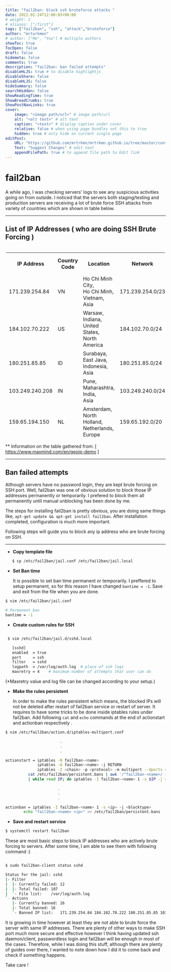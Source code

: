 ```yaml
---
title: "fail2ban: block ssh bruteforce attacks "
date: 2021-02-24T12:00:03+00:00
# weight: 1
# aliases: ["/first"]
tags: ["fail2ban", "ssh", "attack","bruteforce"]
author: "mrturkmen"
# author: ["Me", "You"] # multiple authors
showToc: true
TocOpen: false
draft: false
hidemeta: false
comments: true
description: "fail2ban: ban failed attempts"
disableHLJS: true # to disable highlightjs
disableShare: false
disableHLJS: false
hideSummary: false
searchHidden: false
ShowReadingTime: true
ShowBreadCrumbs: true
ShowPostNavLinks: true
cover:
    image: "<image path/url>" # image path/url
    alt: "<alt text>" # alt text
    caption: "<text>" # display caption under cover
    relative: false # when using page bundles set this to true
    hidden: true # only hide on current single page
editPost:
    URL: "https://github.com/mrtrkmn/mrtrkmn.github.io/tree/master/content"
    Text: "Suggest Changes" # edit text
    appendFilePath: true # to append file path to Edit link
---
```



# fail2ban 

A while ago, I was checking servers' logs to see any suspicious activities going on from outside. I noticed that the servers both staging/testing and production servers are receiving a lot of brute force SSH attacks from variety of countries which are shown in table below.

--- 

## List of IP Addresses ( who are doing SSH Brute Forcing )

<div class="sticky-table__scroller result-table__table" style="overflow-x: scroll; overflow-y: scroll; border: 1px solid white; height: 600px; border-collapse: collapse;" >
    <table class="table table-bordered table-striped table-condensed table-small sticky-table geoip-demo__table" style="border: 1px solid white;">
      <thead>
         <tr style="border: 1px solid white;" >
           <th >IP Address</th>
           <th >Country Code</th>
           <th >Location</th>
           <th >Network</th>
           <th  class="not-country">Postal Code</th>
           <th  class="not-country">Approximate Coordinates*</th>
           <th  class="not-country">Accuracy Radius (km)</th>
           <th  class="not-country">ISP</th>
           <th  class="not-country">Organization</th>
           <th  class="not-country">Domain</th>
           <th  class="not-country">Metro Code</th>
         </tr>
      </thead>
      <tbody id="geoip-demo-results-tbody" data-use-downloadable-db="1"><tr style="border: 1px solid white;" style="border: 1px solid white;" class="geoip-results"><td>171.239.254.84</td><td>VN</td><td>Ho Chi Minh City,<br>Ho Chi Minh,<br>Vietnam,<br>Asia</td><td>171.239.254.0/23</td><td></td><td>10.8104,<br>106.6444</td><td>1</td><td>Viettel Group</td><td>Viettel Group</td><td>viettel.vn</td><td></td></tr><tr style="border: 1px solid white;" class="geoip-results"><td>184.102.70.222</td><td>US</td><td>Warsaw,<br>Indiana,<br>United States,<br>North America</td><td>184.102.70.0/24</td><td>46582</td><td>41.2817,<br>-85.8541</td><td>100</td><td>CenturyLink</td><td>CenturyLink</td><td>qwest.net</td><td>588</td></tr><tr style="border: 1px solid white;" class="geoip-results"><td>180.251.85.85</td><td>ID</td><td>Surabaya,<br>East Java,<br>Indonesia,<br>Asia</td><td>180.251.85.0/24</td><td></td><td>-7.2484,<br>112.7419</td><td>100</td><td>PT Telkom Indonesia</td><td>PT Telkom Indonesia</td><td></td><td></td></tr><tr style="border: 1px solid white;" class="geoip-results"><td>103.249.240.208</td><td>IN</td><td>Pune,<br>Maharashtra,<br>India,<br>Asia</td><td>103.249.240.0/24</td><td>411001</td><td>18.6161,<br>73.7286</td><td>10</td><td>Gazon Communications India Limited</td><td>Gazon Communications India Limited</td><td></td><td></td></tr><tr style="border: 1px solid white;" class="geoip-results"><td>159.65.194.150</td><td>NL</td><td>Amsterdam,<br>North Holland,<br>Netherlands,<br>Europe</td><td>159.65.192.0/20</td><td>1098</td><td>52.352,<br>4.9392</td><td>1000</td><td>Digital Ocean</td><td>Digital Ocean</td><td></td><td></td></tr><tr style="border: 1px solid white;" class="geoip-results"><td>117.217.35.114</td><td>IN</td><td>Bhopal,<br>Madhya Pradesh,<br>India,<br>Asia</td><td>117.217.35.0/24</td><td>462030</td><td>23.2487,<br>77.4066</td><td>50</td><td>BSNL</td><td>BSNL</td><td></td><td></td></tr><tr style="border: 1px solid white;" class="geoip-results"><td>113.164.79.129</td><td>VN</td><td>Hậu Giang,<br>Vietnam,<br>Asia</td><td>113.164.79.0/24</td><td></td><td>9.7774,<br>105.4592</td><td>50</td><td>VNPT</td><td>VNPT</td><td></td><td></td></tr><tr style="border: 1px solid white;" class="geoip-results"><td>61.14.228.170</td><td>IN</td><td>Madurai,<br>Tamil Nadu,<br>India,<br>Asia</td><td>61.14.228.168/29</td><td>625009</td><td>9.919,<br>78.1195</td><td>500</td><td>World Phone Internet Services Pvt Ltd</td><td>World Phone Internet Services Pvt Ltd</td><td></td><td></td></tr><tr style="border: 1px solid white;" class="geoip-results"><td>116.110.30.245</td><td>VN</td><td>Da Nang,<br>Da Nang,<br>Vietnam,<br>Asia</td><td>116.110.30.0/23</td><td></td><td>16.0685,<br>108.2215</td><td>1</td><td>Viettel Group</td><td>Viettel Group</td><td></td><td></td></tr><tr style="border: 1px solid white;" class="geoip-results"><td>43.239.80.181</td><td>IN</td><td>Kolkata,<br>West Bengal,<br>India,<br>Asia</td><td>43.239.80.0/24</td><td>700006</td><td>22.5602,<br>88.3698</td><td>10</td><td>Meghbela Broadband</td><td>Meghbela Broadband</td><td>PMPL-Broadband.net</td><td></td></tr><tr style="border: 1px solid white;" class="geoip-results"><td>77.222.130.223</td><td>UA</td><td>Kyiv,<br>Kyiv City,<br>Ukraine,<br>Europe</td><td>77.222.130.0/24</td><td>04128</td><td>50.4334,<br>30.5216</td><td>500</td><td>Private Joint Stock Company datagroup</td><td>Private Joint Stock Company datagroup</td><td></td><td></td></tr><tr style="border: 1px solid white;" class="geoip-results"><td>14.255.137.219</td><td>VN</td><td>Thai Binh,<br>Tinh Thai Binh,<br>Vietnam,<br>Asia</td><td>14.255.136.0/23</td><td></td><td>20.4487,<br>106.3343</td><td>100</td><td>VNPT</td><td>VNPT</td><td>vnpt.vn</td><td></td></tr><tr style="border: 1px solid white;" class="geoip-results"><td>184.22.195.230</td><td>TH</td><td>Bangkok,<br>Bangkok,<br>Thailand,<br>Asia</td><td>184.22.195.0/24</td><td>10310</td><td>13.7749,<br>100.5197</td><td>20</td><td>AIS Fibre</td><td>AIS Fibre</td><td>myaisfibre.com</td><td></td></tr><tr style="border: 1px solid white;" class="geoip-results"><td>125.25.82.12</td><td>TH</td><td>Ban Tai,<br>Surat Thani,<br>Thailand,<br>Asia</td><td>125.25.82.0/24</td><td>84280</td><td>9.5694,<br>99.9855</td><td>200</td><td>TOT</td><td>TOT</td><td>totinternet.net</td><td></td></tr><tr style="border: 1px solid white;" class="geoip-results"><td>116.110.109.90</td><td>VN</td><td>Da Nang,<br>Da Nang,<br>Vietnam,<br>Asia</td><td>116.110.109.0/24</td><td></td><td>16.0685,<br>108.2215</td><td>20</td><td>Viettel Group</td><td>Viettel Group</td><td></td><td></td></tr><tr style="border: 1px solid white;" class="geoip-results"><td>115.76.168.231</td><td>VN</td><td>Ho Chi Minh City,<br>Ho Chi Minh,<br>Vietnam,<br>Asia</td><td>115.76.168.0/23</td><td></td><td>10.8104,<br>106.6444</td><td>1</td><td>Viettel Group</td><td>Viettel Group</td><td>viettel.vn</td><td></td></tr></tbody>
    </table>
  </div>

** Information on the table gathered from: [ https://www.maxmind.com/en/geoip-demo ]

--- 

## Ban failed attempts

Although servers have no password login, they are kept brute forcing on SSH port. Well, fail2ban was one of obvious solution to block those IP addresses permanently or temporarily. I prefered to block them all permanently until manual unblocking has been done by me. 

The steps for installing fail2ban is pretty obvious, you are doing same things like,  `apt-get update && apt-get install fail2ban`. After installation completed, configuration is much more important. 

Following steps will guide you to block any ip address who are brute forcing on SSH. 

--- 


- **Copy template file** 
  
```bash 
   $ cp /etc/fail2ban/jail.conf /etc/fail2ban/jail.local
```


- **Set Ban time**

    It is possible to set ban time permanent or temporarily. I preffered to setup permanent, so for this reason I have changed `bantime = -1`. Save and exit from the file when you are done. 

```bash  
$ vim /etc/fail2ban/jail.conf

# Permanent ban 
bantime = -1 

``` 

- **Create custom rules for SSH**

```bash 

 $ vim /etc/fail2ban/jail.d/sshd.local

   [sshd]
   enabled  = true
   port     = ssh
   filter   = sshd
   logpath  = /var/log/auth.log  # place of ssh logs 
   maxretry = 4    # maximum number of attempts that user can do 
```
(*Maxretry value and log file can be changed according to your setup.)

-  **Make the rules persistent**

    In order to make the rules persistent which means, the blocked IPs will not be deleted after restart of fail2ban service or restart of server. It requires to have some tricks to be done inside iptables rules under fail2ban. Add following `cat` and  `echo` commands at the end of actionstart and actionban respectively . 

```bash 
$ vim /etc/fail2ban/action.d/iptables-multiport.conf 

                        .
                        .
                        .

actionstart = iptables -N fail2ban-<name>
              iptables -A fail2ban-<name> -j RETURN
              iptables -I <chain> -p <protocol> -m multiport --dports <port> -j fail2ban-<name>
          cat /etc/fail2ban/persistent.bans | awk '/^fail2ban-<name>/ {print $2}' \
          | while read IP; do iptables -I fail2ban-<name> 1 -s $IP -j <blocktype>; done

                       .
                       .
                       .

actionban = iptables -I fail2ban-<name> 1 -s <ip> -j <blocktype>
        echo "fail2ban-<name> <ip>" >> /etc/fail2ban/persistent.bans
```

- **Save and restart service** 

```bash 
$ systemctl restart fail2ban
```

These are most basic steps to block IP addresses who are actively brute forcing to servers. After some time, I am able to see them with following command :) 

```bash 

$ sudo fail2ban-client status sshd

Status for the jail: sshd
|- Filter
|  |- Currently failed:	12
|  |- Total failed:	107
|  `- File list:	/var/log/auth.log
`- Actions
   |- Currently banned:	16
   |- Total banned:	16
   `- Banned IP list:	171.239.254.84 184.102.70.222 180.251.85.85 103.249.240.208 159.65.194.150 117.217.35.114 113.164.79.129 61.14.228.170 116.110.30.245 43.239.80.181 77.222.130.223 14.255.137.219 184.22.195.230 125.25.82.12 116.110.109.90 115.76.168.231
```

It is growing in time however at least they are not able to brute force the server with same IP addresses. There are plenty of other ways to make SSH port much more secure and effective however I think having updated ssh daemon/client, passwordless login and fail2ban will be enough in most of the cases. Therefore, while I was doing this stuff, although there are plenty of guides over there, I wanted to note down how I did it to come back and check if something happens. 

Take care ! 